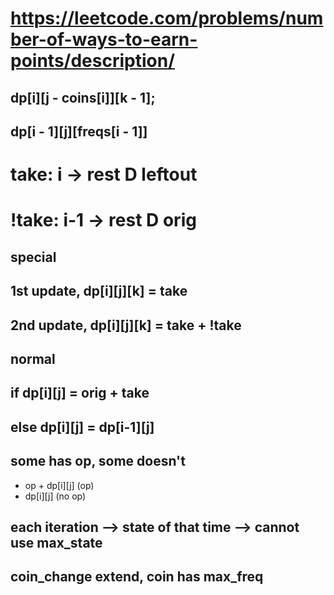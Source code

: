 
# https://leetcode.com/problems/number-of-ways-to-earn-points/description/


## dp[i][j - coins[i]][k - 1];
## dp[i - 1][j][freqs[i - 1]]

# take: i -> rest D leftout
# !take: i-1 -> rest D orig


## special 
## 1st update, dp[i][j][k] = take
## 2nd update, dp[i][j][k] = take + !take

## normal
## if dp[i][j] = orig + take
## else dp[i][j] = dp[i-1][j]


## some has op, some doesn't
* op + dp[i][j] (op)
* dp[i][j] (no op)


## each iteration --> state of that time --> cannot use max_state


## coin_change extend, coin has max_freq

